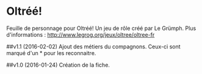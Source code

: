 # Oltréé!

Feuille de personnage pour Oltréé! Un jeu de rôle créé par Le Grümph. 
Plus d'informations : http://www.legrog.org/jeux/oltree/oltree-fr

##v1.1 (2016-02-02)
Ajout des métiers du compagnons. Ceux-ci sont marqué d'un * pour les reconnaitre.


##v1.0 (2016-01-24)
Création de la fiche.
